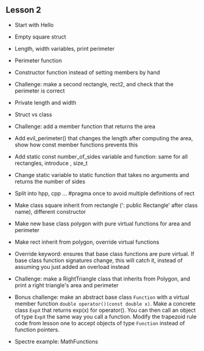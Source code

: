 ## Lesson 2

- Start with Hello

- Empty square struct

- Length, width variables, print perimeter

- Perimeter function

- Constructor function instead of setting members by hand

- Challenge: make a second rectangle, rect2, and check that the perimeter is correct

- Private length and width

- Struct vs class

- Challenge: add a member function that returns the area

- Add evil_perimeter() that changes the length after computing the area, show how
const member functions prevents this

- Add static const number_of_sides variable and function: same for all rectangles, introduce <cstddef>, size_t

- Change static variable to static function that takes no arguments and returns the number of sides

- Split into hpp, cpp ... #pragma once to avoid multiple definitions of rect

- Make class square inherit from rectangle (': public Rectangle' after class name), different constructor

- Make new base class polygon with pure virtual functions for area and perimeter

- Make rect inherit from polygon, override virtual functions

- Override keyword: ensures that base class functions are pure virtual. If base class function signatures change, this will catch it, instead of assuming you just added an overload instead

- Challenge: make a RightTriangle class that inherits from Polygon, and print a right triangle's area and perimeter

- Bonus challenge: make an abstract base class `Function` with a virtual member function `double operator()(const double x)`. Make a concrete class `ExpX` that returns exp(x) for operator(). You can then call an object of type `ExpX` the same way you call a function. Modify the trapezoid rule code from lesson one to accept objects of type `Function` instead of function pointers.

- Spectre example: MathFunctions





